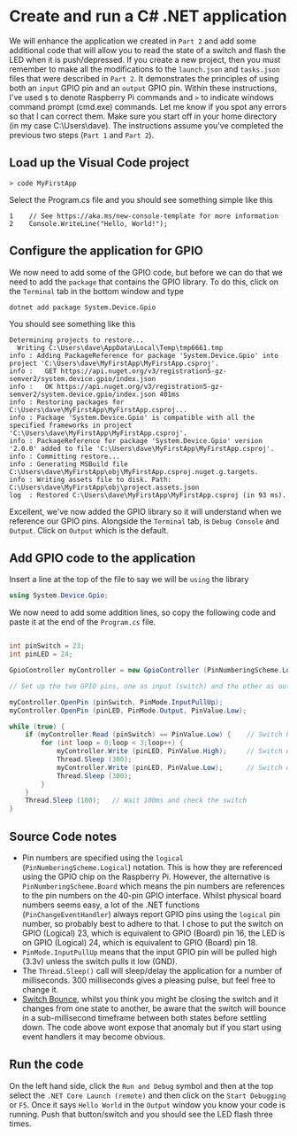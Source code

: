 # Create and run a C# .NET application
We will enhance the application we created in `Part 2` and add some additional code that will allow you to read the state of a switch and flash the LED when it is push/depressed. If you create a new project, then you must remember to make all the modifications to the `launch.json` and `tasks.json` files that were described in `Part 2`. It demonstrates the principles of using both an `input` GPIO pin and an `output` GPIO pin. Within these instructions, I've used `$` to denote Raspberry Pi commands and `>` to indicate windows command prompt (cmd.exe) commands. 
Let me know if you spot any errors so that I can correct them. Make sure you start off in your home directory (in my case C:\Users\dave).
The instructions assume you've completed the previous two steps (`Part 1` and `Part 2`).
## Load up the Visual Code project
```
> code MyFirstApp
```
Select the Program.cs file and you should see something simple like this
```
1    // See https://aka.ms/new-console-template for more information
2    Console.WriteLine("Hello, World!");
```
## Configure the application for GPIO
We now need to add some of the GPIO code, but before we can do that we need to add the `package` that contains the GPIO library. To do this, click on the `Terminal` tab in the bottom window and type
```
dotnet add package System.Device.Gpio
```
You should see something like this
```
Determining projects to restore...
  Writing C:\Users\dave\AppData\Local\Temp\tmp6661.tmp
info : Adding PackageReference for package 'System.Device.Gpio' into project 'C:\Users\dave\MyFirstApp\MyFirstApp.csproj'.
info :   GET https://api.nuget.org/v3/registration5-gz-semver2/system.device.gpio/index.json
info :   OK https://api.nuget.org/v3/registration5-gz-semver2/system.device.gpio/index.json 401ms
info : Restoring packages for C:\Users\dave\MyFirstApp\MyFirstApp.csproj...
info : Package 'System.Device.Gpio' is compatible with all the specified frameworks in project 'C:\Users\dave\MyFirstApp\MyFirstApp.csproj'.
info : PackageReference for package 'System.Device.Gpio' version '2.0.0' added to file 'C:\Users\dave\MyFirstApp\MyFirstApp.csproj'.
info : Committing restore...
info : Generating MSBuild file C:\Users\dave\MyFirstApp\obj\MyFirstApp.csproj.nuget.g.targets.
info : Writing assets file to disk. Path: C:\Users\dave\MyFirstApp\obj\project.assets.json
log  : Restored C:\Users\dave\MyFirstApp\MyFirstApp.csproj (in 93 ms).
```
Excellent, we've now added the GPIO library so it will understand when we reference our GPIO pins. Alongside the `Terminal` tab, is `Debug Console` and `Output`. Click on `Output` which is the default. 
## Add GPIO code to the application
Insert a line at the top of the file to say we will be `using` the library
```C#
using System.Device.Gpio;

```
We now need to add some addition lines, so copy the following code and paste it at the end of the `Program.cs` file.
```C#

int pinSwitch = 23;
int pinLED = 24;

GpioController myController = new GpioController (PinNumberingScheme.Logical);

// Set up the two GPIO pins, one as input (switch) and the other as output (LED)

myController.OpenPin (pinSwitch, PinMode.InputPullUp);
myController.OpenPin (pinLED, PinMode.Output, PinValue.Low);

while (true) {
    if (myController.Read (pinSwitch) == PinValue.Low) {    // Switch has been pushed
        for (int loop = 0;loop < 3;loop++) {
            myController.Write (pinLED, PinValue.High);     // Switch on LED
            Thread.Sleep (300);
            myController.Write (pinLED, PinValue.Low);      // Switch off LED
            Thread.Sleep (300);
        }
    }
    Thread.Sleep (100);   // Wait 100ms and check the switch
}
```
## Source Code notes
- Pin numbers are specified using the `logical` (`PinNumberingScheme.Logical`) notation. This is how they are referenced using the GPIO chip on the Raspberry Pi. However, the alternative is `PinNumberingScheme.Board` which means the pin numbers are references to the pin numbers on the 40-pin GPIO interface. Whilst physical board numbers seems easy, a lot of the .NET functions (`PinChangeEventHandler`) always report GPIO pins using the `logical` pin number, so probably best to adhere to that. I chose to put the switch on GPIO (Logical) 23, which is equivalent to GPIO (Board) pin 16, the LED is on GPIO (Logical) 24, which is equivalent to GPIO (Board) pin 18.
- `PinMode.InputPullUp` means that the input GPIO pin will be pulled high (3.3v) unless the switch pulls it low (GND).
- The `Thread.Sleep()` call will sleep/delay the application for a number of milliseconds. 300 milliseconds gives a pleasing pulse, but feel free to change it.
- [Switch Bounce](https://www.allaboutcircuits.com/technical-articles/switch-bounce-how-to-deal-with-it/), whilst you think you might be closing the switch and it changes from one state to another, be aware that the switch will bounce in a sub-millisecond timeframe between both states before settling down. The code above wont expose that anomaly but if you start using event handlers it may become obvious. 
## Run the code
On the left hand side, click the `Run and Debug` symbol and then at the top select the `.NET Core Launch (remote)` and then click on the `Start Debugging` or `F5`. Once it says `Hello World` in the `Output` window you know your code is running. Push that button/switch and you should see the LED flash three times.
